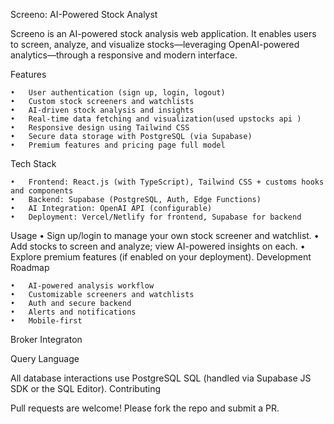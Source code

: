 Screeno: AI-Powered Stock Analyst


Screeno is an AI-powered stock analysis web application. It enables users to screen, analyze, and visualize stocks—leveraging OpenAI-powered analytics—through a responsive and modern interface.

Features

	•	User authentication (sign up, login, logout)
	•	Custom stock screeners and watchlists
	•	AI-driven stock analysis and insights
	•	Real-time data fetching and visualization(used upstocks api )
	•	Responsive design using Tailwind CSS
	•	Secure data storage with PostgreSQL (via Supabase)
	•	Premium features and pricing page full model
Tech Stack

	•	Frontend: React.js (with TypeScript), Tailwind CSS + customs hooks and components
	•	Backend: Supabase (PostgreSQL, Auth, Edge Functions)
	•	AI Integration: OpenAI API (configurable)
	•	Deployment: Vercel/Netlify for frontend, Supabase for backend


Usage
	•	Sign up/login to manage your own stock screener and watchlist.
	•	Add stocks to screen and analyze; view AI-powered insights on each.
	•	Explore premium features (if enabled on your deployment).
Development Roadmap

	•	AI-powered analysis workflow
	•	Customizable screeners and watchlists
	•	Auth and secure backend
	•	Alerts and notifications
	•	Mobile-first 
 Broker Integraton
 
Query Language

All database interactions use PostgreSQL SQL (handled via Supabase JS SDK or the SQL Editor).
Contributing

Pull requests are welcome! Please fork the repo and submit a PR.
